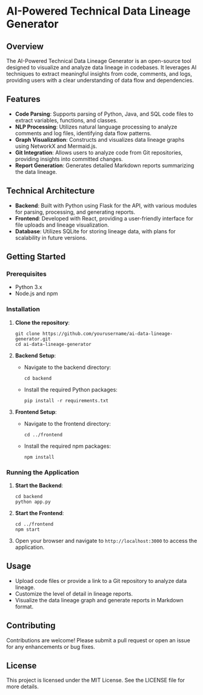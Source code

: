 # AI-Powered Technical Data Lineage Generator

## Overview
The AI-Powered Technical Data Lineage Generator is an open-source tool designed to visualize and analyze data lineage in codebases. It leverages AI techniques to extract meaningful insights from code, comments, and logs, providing users with a clear understanding of data flow and dependencies.

## Features
- **Code Parsing**: Supports parsing of Python, Java, and SQL code files to extract variables, functions, and classes.
- **NLP Processing**: Utilizes natural language processing to analyze comments and log files, identifying data flow patterns.
- **Graph Visualization**: Constructs and visualizes data lineage graphs using NetworkX and Mermaid.js.
- **Git Integration**: Allows users to analyze code from Git repositories, providing insights into committed changes.
- **Report Generation**: Generates detailed Markdown reports summarizing the data lineage.

## Technical Architecture
- **Backend**: Built with Python using Flask for the API, with various modules for parsing, processing, and generating reports.
- **Frontend**: Developed with React, providing a user-friendly interface for file uploads and lineage visualization.
- **Database**: Utilizes SQLite for storing lineage data, with plans for scalability in future versions.

## Getting Started

### Prerequisites
- Python 3.x
- Node.js and npm

### Installation

1. **Clone the repository**:
   ```
   git clone https://github.com/yourusername/ai-data-lineage-generator.git
   cd ai-data-lineage-generator
   ```

2. **Backend Setup**:
   - Navigate to the backend directory:
     ```
     cd backend
     ```
   - Install the required Python packages:
     ```
     pip install -r requirements.txt
     ```

3. **Frontend Setup**:
   - Navigate to the frontend directory:
     ```
     cd ../frontend
     ```
   - Install the required npm packages:
     ```
     npm install
     ```

### Running the Application

1. **Start the Backend**:
   ```
   cd backend
   python app.py
   ```

2. **Start the Frontend**:
   ```
   cd ../frontend
   npm start
   ```

3. Open your browser and navigate to `http://localhost:3000` to access the application.

## Usage
- Upload code files or provide a link to a Git repository to analyze data lineage.
- Customize the level of detail in lineage reports.
- Visualize the data lineage graph and generate reports in Markdown format.

## Contributing
Contributions are welcome! Please submit a pull request or open an issue for any enhancements or bug fixes.

## License
This project is licensed under the MIT License. See the LICENSE file for more details.